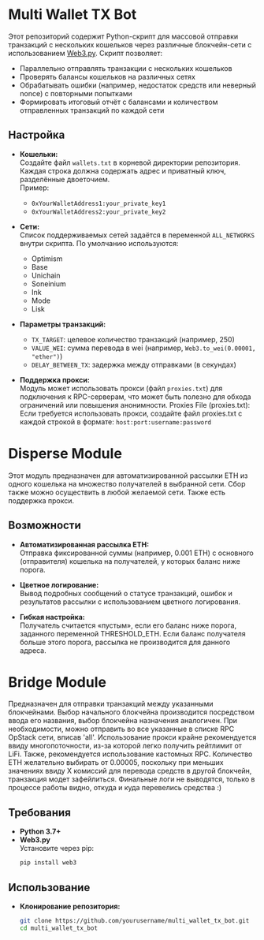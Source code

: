 # Multi Wallet TX Bot

Этот репозиторий содержит Python-скрипт для массовой отправки транзакций с нескольких кошельков через различные блокчейн-сети с использованием [Web3.py](https://github.com/ethereum/web3.py). Скрипт позволяет:

- Параллельно отправлять транзакции с нескольких кошельков  
- Проверять балансы кошельков на различных сетях  
- Обрабатывать ошибки (например, недостаток средств или неверный nonce) с повторными попытками  
- Формировать итоговый отчёт с балансами и количеством отправленных транзакций по каждой сети

## Настройка

- **Кошельки:**  
  Создайте файл `wallets.txt` в корневой директории репозитория. Каждая строка должна содержать адрес и приватный ключ, разделённые двоеточием.  
  Пример:
  - `0xYourWalletAddress1:your_private_key1`
  - `0xYourWalletAddress2:your_private_key2`

- **Сети:**  
  Список поддерживаемых сетей задаётся в переменной `ALL_NETWORKS` внутри скрипта. По умолчанию используются:
  - Optimism
  - Base
  - Unichain
  - Soneinium
  - Ink
  - Mode
  - Lisk

- **Параметры транзакций:**  
  - `TX_TARGET`: целевое количество транзакций (например, 250)  
  - `VALUE_WEI`: сумма перевода в wei (например, `Web3.to_wei(0.00001, "ether")`)  
  - `DELAY_BETWEEN_TX`: задержка между отправками (в секундах)
  
- **Поддержка прокси:**  
  Модуль может использовать прокси (файл `proxies.txt`) для подключения к RPC-серверам, что может быть полезно для обхода ограничений или повышения анонимности.
  Proxies File (proxies.txt):
  Если требуется использовать прокси, создайте файл proxies.txt с каждой строкой в формате:
    `host:port:username:password`

# Disperse Module

Этот модуль предназначен для автоматизированной рассылки ETH из одного кошелька на множество получателей в выбранной сети. Сбор также можно осуществить в любой желаемой сети. Также есть поддержка прокси.

## Возможности

- **Автоматизированная рассылка ETH:**  
  Отправка фиксированной суммы (например, 0.001 ETH) с основного (отправителя) кошелька на получателей, у которых баланс ниже порога.

- **Цветное логирование:**  
  Вывод подробных сообщений о статусе транзакций, ошибок и результатов рассылки с использованием цветного логирования.
- **Гибкая настройка:**  
  Получатель считается «пустым», если его баланс ниже порога, заданного переменной THRESHOLD_ETH. Если баланс получателя больше этого порога, рассылка не производится для данного адреса.

# Bridge Module  
  Предназначен для отправки транзакций между указанными блокчейнами. Выбор начального блокчейна производится посредством ввода его названия, выбор блокчейна назначения аналогичен. При необходимости, можно отправить во все указанные в списке RPC OpStack сети, вписав 'all'. Использование прокси крайне рекомендуется ввиду многопоточности, из-за которой легко получить рейтлимит от LiFi. Также, рекомендуется использование кастомных RPC. Количество ETH желательно выбирать от 0.00005, поскольку при меньших значениях ввиду X комиссий для перевода средств в другой блокчейн, транзакция модет зафейлиться. Финальные логи не выводятся, только в процессе работы видно, откуда и куда перевелись средства :)

## Требования

- **Python 3.7+**
- **Web3.py**  
  Установите через pip:
  ```bash
  pip install web3

## Использование

- **Клонирование репозитория:**  
  ```bash
  git clone https://github.com/yourusername/multi_wallet_tx_bot.git
  cd multi_wallet_tx_bot
